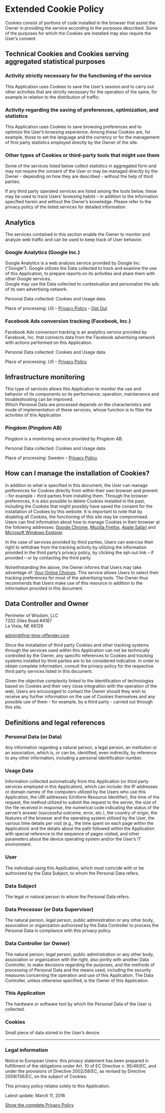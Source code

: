 Extended Cookie Policy
======================

Cookies consist of portions of code installed in the browser that assist the Owner in providing the
service according to the purposes described. Some of the purposes for which the Cookies are
installed may also require the User’s consent.

Technical Cookies and Cookies serving aggregated statistical purposes
---------------------------------------------------------------------

### Activity strictly necessary for the functioning of the service


This Application uses Cookies to save the User’s session and to carry out other activities that are
strictly necessary for the operation of the same, for example in relation to the distribution of
traffic.

### Activity regarding the saving of preferences, optimization, and statistics

This Application uses Cookies to save browsing preferences and to optimize the User’s browsing
experience. Among these Cookies are, for example, those to set the language and the currency or for
the management of first party statistics employed directly by the Owner of the site.

### Other types of Cookies or third-party tools that might use them

Some of the services listed below collect statistics in aggregated form and may not require the
consent of the User or may be managed directly by the Owner - depending on how they are described -
without the help of third parties.

If any third party operated services are listed among the tools below, these may be used to track
Users’ browsing habits – in addition to the information specified herein and without the Owner’s
knowledge. Please refer to the privacy policy of the listed services for detailed information.

Analytics
---------

The services contained in this section enable the Owner to monitor and analyze web traffic and can
be used to keep track of User behavior.

### Google Analytics (Google Inc.)

Google Analytics is a web analysis service provided by Google Inc. (“Google”). Google utilizes the
Data collected to track and examine the use of this Application, to prepare reports on its
activities and share them with other Google services.\
Google may use the Data collected to contextualize and personalize the ads of its own advertising
network.

Personal Data collected: Cookies and Usage data.

Place of processing: US – [Privacy Policy](https://www.google.com/intl/en/policies/privacy/) – [Opt
Out](https://tools.google.com/dlpage/gaoptout?hl=en)

### Facebook Ads conversion tracking (Facebook, Inc.)

Facebook Ads conversion tracking is an analytics service provided by Facebook, Inc. that connects
data from the Facebook advertising network with actions performed on this Application.

Personal Data collected: Cookies and Usage data.

Place of processing: US – [Privacy Policy](https://www.facebook.com/about/privacy/)

Infrastructure monitoring
-------------------------

This type of services allows this Application to monitor the use and behavior of its components so
its performance, operation, maintenance and troubleshooting can be improved.\
Which Personal Data are processed depends on the characteristics and mode of implementation of these
services, whose function is to filter the activities of this Application.

### Pingdom (Pingdom AB)

Pingdom is a monitoring service provided by Pingdom AB.

Personal Data collected: Cookies and Usage data.

Place of processing: Sweden – [Privacy Policy](https://www.pingdom.com/legal/privacy-policy/)

How can I manage the installation of Cookies?
---------------------------------------------

In addition to what is specified in this document, the User can manage preferences for Cookies
directly from within their own browser and prevent – for example – third parties from installing
them. Through the browser preferences, it is also possible to delete Cookies installed in the past,
including the Cookies that might possibly have saved the consent for the installation of Cookies by
this website. It is important to note that by disabling all Cookies, the functioning of this site
may be compromised. Users can find information about how to manage Cookies in their browser at the
following addresses: [Google
Chrome](https://support.google.com/chrome/answer/95647?hl=en&p=cpn_cookies), [Mozilla
Firefox](https://support.mozilla.org/en-US/kb/enable-and-disable-cookies-website-preferences),
[Apple Safari](https://support.apple.com/kb/PH19214?viewlocale=en_US&locale=en_US) and [Microsoft
Windows Explorer](http://windows.microsoft.com/en-us/windows-vista/block-or-allow-cookies).

In the case of services provided by third parties, Users can exercise their right to withdraw from
the tracking activity by utilizing the information provided in the third party’s privacy policy, by
clicking the opt-out link – if provided – or by contacting the third party.

Notwithstanding the above, the Owner informs that Users may take advantage of: [Your Online
Choices](https://www.youronlinechoices.com/). This service allows Users to select their tracking
preferences for most of the advertising tools. The Owner thus recommends that Users make use of this
resource in addition to the information provided in this document.

Data Controller and Owner
-------------------------

Perimeter of Wisdom, LLC  
7202 Giles Road #4187  
La Vista, NE 68128

<admin@first-time-offender.com>

Since the installation of third party Cookies and other tracking systems through the services used
within this Application can not be technically controlled by the Owner, any specific references to
Cookies and tracking systems installed by third parties are to be considered indicative. In order to
obtain complete information, consult the privacy policy for the respective third party services
listed in this document.

Given the objective complexity linked to the identification of technologies based on Cookies and
their very close integration with the operation of the web, Users are encouraged to contact the
Owner should they wish to receive any further information on the use of Cookies themselves and any
possible use of them - for example, by a third party - carried out through this site.

Definitions and legal references
--------------------------------

### Personal Data (or Data)

Any information regarding a natural person, a legal person, an institution or an association, which
is, or can be, identified, even indirectly, by reference to any other information, including a
personal identification number.

### Usage Data

Information collected automatically from this Application (or third party services employed in this
Application), which can include: the IP addresses or domain names of the computers utilized by the
Users who use this Application, the URI addresses (Uniform Resource Identifier), the time of the
request, the method utilized to submit the request to the server, the size of the file received in
response, the numerical code indicating the status of the server’s answer (successful outcome,
error, etc.), the country of origin, the features of the browser and the operating system utilized
by the User, the various time details per visit (e.g., the time spent on each page within the
Application) and the details about the path followed within the Application with special reference
to the sequence of pages visited, and other parameters about the device operating system and/or the
User’s IT environment.

### User

The individual using this Application, which must coincide with or be authorized by the Data
Subject, to whom the Personal Data refers.

### Data Subject

The legal or natural person to whom the Personal Data refers.

### Data Processor (or Data Supervisor)

The natural person, legal person, public administration or any other body, association or
organization authorized by the Data Controller to process the Personal Data in compliance with this
privacy policy.

### Data Controller (or Owner)

The natural person, legal person, public administration or any other body, association or
organization with the right, also jointly with another Data Controller, to make decisions regarding
the purposes, and the methods of processing of Personal Data and the means used, including the
security measures concerning the operation and use of this Application. The Data Controller, unless
otherwise specified, is the Owner of this Application.

### This Application

The hardware or software tool by which the Personal Data of the User is collected.

### Cookies

Small piece of data stored in the User’s device.

----------------------------------------------------------------------------------------------------

### Legal information

Notice to European Users: this privacy statement has been prepared in fulfillment of the obligations
under Art. 10 of EC Directive n. 95/46/EC, and under the provisions of Directive 2002/58/EC, as
revised by Directive 2009/136/EC, on the subject of Cookies.

This privacy policy relates solely to this Application.

Latest update: March 11, 2016

[Show the complete Privacy
Policy](//www.iubenda.com/privacy-policy/630903/legal "Show the complete Privacy Policy")
